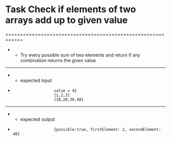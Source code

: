 # Task Check if elements of two arrays add up to given value
============================================================
* * Try every possible sum of two elements and return if any combination returns the given value
__________________________________________________________________________________
* * expected input     
*
                        value = 42
                        [1,2,3]
                        [10,20,30,40]
                        
_________________________________________________

* * expected output     
*
                        {possible:true, firstElement: 2, secondElement: 40}
